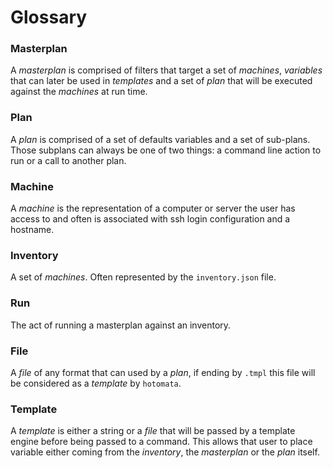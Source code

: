 # Glossary

### Masterplan

A _masterplan_ is comprised of filters that target a set of _machines_, _variables_
that can later be used in _templates_ and a set of _plan_ that will be executed
against the _machines_ at run time.

### Plan

A _plan_ is comprised of a set of defaults variables and a set of sub-plans.
Those subplans can always be one of two things: a command line action to run
or a call to another plan.

### Machine

A _machine_ is the representation of a computer or server the user has access to
and often is associated with ssh login configuration and a hostname.

### Inventory

A set of _machines_. Often represented by the `inventory.json` file.

### Run

The act of running a masterplan against an inventory.

### File

A _file_ of any format that can used by a _plan_, if ending by `.tmpl` this file
will be considered as a _template_ by `hotomata`.

### Template

A _template_ is either a string or a _file_ that will be passed by a template
engine before being passed to a command. This allows that user to place variable
either coming from the _inventory_, the _masterplan_ or the _plan_ itself.
